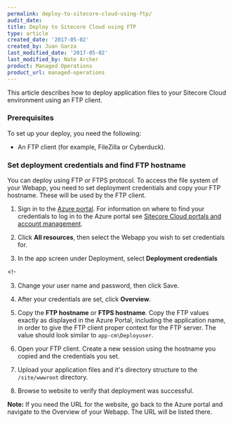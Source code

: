 ```yaml
---
permalink: deploy-to-sitecore-cloud-using-ftp/
audit_date:
title: Deploy to Sitecore Cloud using FTP
type: article
created_date: '2017-05-02'
created_by: Juan Garza
last_modified_date: '2017-05-02'
last_modified_by: Nate Archer
product: Managed Operations
product_url: managed-operations
---
```


This article describes how to deploy application files to your Sitecore Cloud environment using an FTP client.

### Prerequisites

To set up your deploy, you need the following:

- An FTP client (for example, FileZilla or Cyberduck).

### Set deployment credentials and find FTP hostname

You can deploy using FTP or FTPS protocol. To access the file system of your Webapp, you need to set deployment credentials and copy your FTP hostname. These will be used by the FTP client.

1. Sign in to the [Azure portal](https://portal.azure.com/). For information on where to find your credentials to log in to the Azure portal see [Sitecore Cloud portals and account management](/how-to/sitecore-cloud-portals-and-account-management/).

2. Click **All resources**, then select the Webapp you wish to set credentials for.

3. In the app screen under Deployment, select **Deployment credentials**

<!-

3. Change your user name and password, then click Save.

4. After your credentials are set, click **Overview**.

5. Copy the **FTP hostname** or **FTPS hostname**. Copy the FTP values exactly as displayed in the Azure Portal, including the application name, in order to give the FTP client proper context for the FTP server. The value should look similar to `app-cm\Deployuser`.

6. Open your FTP client. Create a new session using the hostname you copied and the credentials you set.

7. Upload your application files and it's directory structure to the `/site/wwwroot` directory.

8. Browse to website to verify that deployment was successful.

  **Note:** If you need the URL for the website, go back to the Azure portal and navigate to the Overview of your Webapp. The URL will be listed there.

 <!---Might need more information here--->
